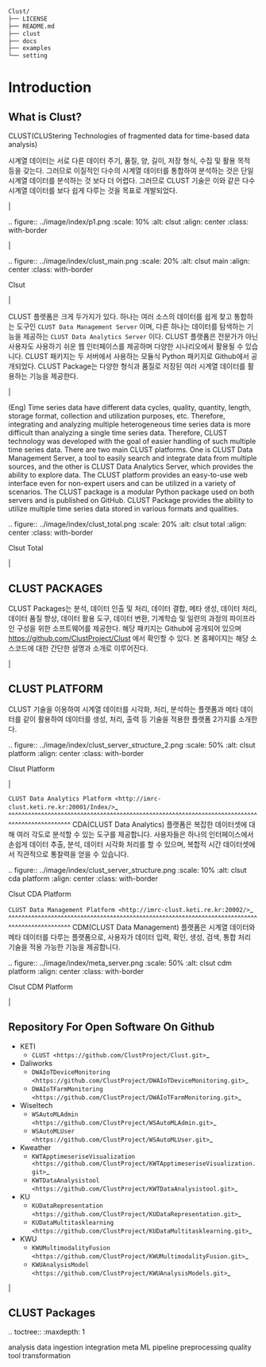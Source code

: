 
```bash
Clust/
├── LICENSE
├── README.md
├── clust
├── docs
├── examples
└── setting
```



Introduction
=================================

What is Clust?
------------------------------
CLUST(CLUStering Technologies of fragmented data for time-based data analysis)


시계열 데이터는 서로 다른 데이터 주기, 품질, 양, 길이, 저장 형식, 수집 및 활용 목적 등을 갖는다. 
그러므로 이질적인 다수의 시계열 데이터를 통합하여 분석하는 것은 단일 시계열 데이터를 분석하는 것 보다 더 어렵다. 
그러므로 CLUST 기술은 이와 같은 다수 시계열 데이터를 보다 쉽게 다루는 것을 목표로 개발되었다.

|

.. figure:: ../image/index/p1.png
   :scale: 10%
   :alt: clsut 
   :align: center
   :class: with-border

|

.. figure:: ../image/index/clust_main.png
   :scale: 20%
   :alt: clsut main
   :align: center
   :class: with-border

   Clsut

|

CLUST 플랫폼은 크게 두가지가 있다. 하나는 여러 소스의 데이터를 쉽게 찾고 통합하는 도구인 ``CLUST Data Management Server`` 이며, 
다른 하나는 데이터를 탐색하는 기능을 제공하는 ``CLUST Data Analytics Server`` 이다. 
CLUST 플랫폼은 전문가가 아닌 사용자도 사용하기 쉬운 웹 인터페이스를 제공하며 다양한 시나리오에서 활용될 수 있습니다. 
CLUST 패키지는 두 서버에서 사용하는 모듈식 Python 패키지로 Github에서 공개되었다. 
CLUST Package는 다양한 형식과 품질로 저장된 여러 시계열 데이터를 활용하는 기능을 제공한다.

|

(Eng) Time series data have different data cycles, quality, quantity, length, storage format, collection and utilization purposes, etc. 
Therefore, integrating and analyzing multiple heterogeneous time series data is more difficult than analyzing a single time series data. 
Therefore, CLUST technology was developed with the goal of easier handling of such multiple time series data. There are two main CLUST platforms.
One is CLUST Data Management Server, a tool to easily search and integrate data from multiple sources, and the other is CLUST Data Analytics Server, which provides the ability to explore data.
The CLUST platform provides an easy-to-use web interface even for non-expert users and can be utilized in a variety of scenarios. 
The CLUST package is a modular Python package used on both servers and is published on GitHub. 
CLUST Package provides the ability to utilize multiple time series data stored in various formats and qualities.


.. figure:: ../image/index/clust_total.png
   :scale: 20%
   :alt: clsut total
   :align: center
   :class: with-border

   Clsut Total


|


CLUST PACKAGES
----------------------------
CLUST Packages는 분석, 데이터 인출 및 처리, 데이터 결합, 메타 생성, 데이터 처리, 데이터 품질 향상, 데이터 활용 도구, 데이터 변환, 기계학습 및 일련의 과정의 파이프라인 구성을 위한 소프트웨어를 제공한다. 
해당 패키지는 Github에 공개되어 있으며 https://github.com/ClustProject/Clust 에서 확인할 수 있다. 본 홈페이지는 해당 소스코드에 대한 간단한 설명과 소개로 이루어진다.


|


CLUST PLATFORM
----------------------------
CLUST 기술을 이용하여 시계열 데이터를 시각화, 처리, 분석하는 플랫폼과 메타 데이터를 같이 활용하여 데이터를 생성, 처리, 출력 등 기술을 적용한 플랫폼 2가지를 소개한다.



.. figure:: ../image/index/clust_server_structure_2.png
   :scale: 50%
   :alt: clsut platform
   :align: center
   :class: with-border

   Clsut Platform


|


`CLUST Data Analytics Platform <http://imrc-clust.keti.re.kr:20001/Index/>`_
^^^^^^^^^^^^^^^^^^^^^^^^^^^^^^^^^^^^^^^^^^^^^^^^^^^^^^^^^^^^^^^^^^^^^^^^^^^^^^^^^^^^^^^^^^^^^^^
CDA(CLUST Data Analytics) 플랫폼은 복잡한 데이터셋에 대해 여러 각도로 분석할 수 있는 도구를 제공합니다. 사용자들은 하나의 인터페이스에서 손쉽게 데이터 추출, 분석, 데이터 시각화 처리를 할 수 있으며, 복합적 시간 데이터셋에서 직관적으로 통찰력을 얻을 수 있습니다.

.. figure:: ../image/index/clust_server_structure.png
   :scale: 10%
   :alt: clsut cda platform
   :align: center
   :class: with-border

   Clsut CDA Platform



`CLUST Data Management Platform <http://imrc-clust.keti.re.kr:20002/>`_
^^^^^^^^^^^^^^^^^^^^^^^^^^^^^^^^^^^^^^^^^^^^^^^^^^^^^^^^^^^^^^^^^^^^^^^^^^^^^^^^^^^^^^^^^^^^^^^
CDM(CLUST Data Management) 플랫폼은 시계열 데이터와 메타 데이터를 다루는 플랫폼으로, 사용자가 데이터 입력, 확인, 생성, 검색, 통합 처리 기술을 적용 가능한 기능을 제공합니다.

.. figure:: ../image/index/meta_server.png
   :scale: 50%
   :alt: clsut cdm platform
   :align: center
   :class: with-border

   Clsut CDM Platform

|






Repository For Open Software On Github
--------------------------------------------------
- KETI
   - `CLUST <https://github.com/ClustProject/Clust.git>`_
- Daliworks
   - `DWAIoTDeviceMonitoring <https://github.com/ClustProject/DWAIoTDeviceMonitoring.git>`_
   - `DWAIoTFarmMonitoring <https://github.com/ClustProject/DWAIoTFarmMonitoring.git>`_
- WiseItech
   - `WSAutoMLAdmin <https://github.com/ClustProject/WSAutoMLAdmin.git>`_
   - `WSAutoMLUser <https://github.com/ClustProject/WSAutoMLUser.git>`_
- Kweather
   - `KWTApptimeseriseVisualization <https://github.com/ClustProject/KWTApptimeseriseVisualization.git>`_
   - `KWTDataAnalysistool <https://github.com/ClustProject/KWTDataAnalysistool.git>`_
- KU
   - `KUDataRepresentation <https://github.com/ClustProject/KUDataRepresentation.git>`_
   - `KUDataMultitasklearning <https://github.com/ClustProject/KUDataMultitasklearning.git>`_
- KWU
   - `KWUMultimodalityFusion <https://github.com/ClustProject/KWUMultimodalityFusion.git>`_
   - `KWUAnalysisModel <https://github.com/ClustProject/KWUAnalysisModels.git>`_


|


CLUST Packages
------------------------------------

.. toctree::
   :maxdepth: 1
   
   analysis
   data
   ingestion
   integration
   meta
   ML
   pipeline
   preprocessing
   quality
   tool
   transformation


